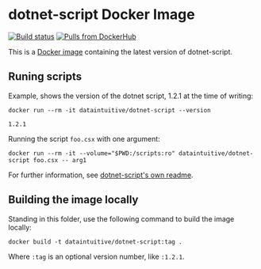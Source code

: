 # dotnet-script Docker Image

[![Build status](https://github.com/data-intuitive/dotnet-script-docker/workflows/CI/badge.svg)](https://github.com/data-intuitive/dotnet-script-docker/actions) [![Pulls from DockerHub](https://img.shields.io/docker/pulls/dataintuitive/dotnet-script.svg)](https://hub.docker.com/r/dataintuitive/dotnet-script/)

This is a [Docker image](https://hub.docker.com/r/dataintuitive/dotnet-script/) containing the latest version of dotnet-script.


## Runing scripts

Example, shows the version of the dotnet script, 1.2.1 at the time of writing:

```shell
docker run --rm -it dataintuitive/dotnet-script --version

1.2.1
```

Running the script `foo.csx` with one argument:

```shell
docker run --rm -it --volume="$PWD:/scripts:ro" dataintuitive/dotnet-script foo.csx -- arg1
```

For further information, see [dotnet-script's own readme](https://github.com/filipw/dotnet-script/blob/master/README.md).

## Building the image locally

Standing in this folder, use the following command to build the image locally:

```shell
docker build -t dataintuitive/dotnet-script:tag .
```

Where `:tag` is an optional version number, like `:1.2.1`.
